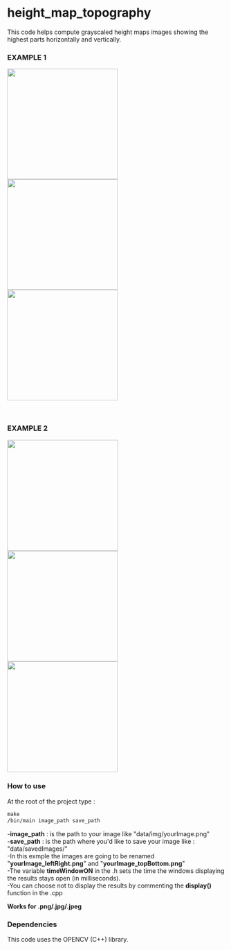 # height_map_topography

This code helps compute grayscaled height maps images showing the highest parts horizontally and vertically.

### EXAMPLE 1

<p>
  <img src="https://github.com/the-kim-jong-un/height_map_topography/blob/main/data/shape.png" width="255" height="255">
  <img src="https://github.com/the-kim-jong-un/height_map_topography/blob/main/data/shape_leftRight.png" width="255" height="255">
  <img src="https://github.com/the-kim-jong-un/height_map_topography/blob/main/data/shape_topBottom.png" width="255" height="255">
</p>

<br>

### EXAMPLE 2

<p>
  <img src="https://github.com/the-kim-jong-un/height_map_topography/blob/main/data/river.png" width="256" height="256">
  <img src="https://github.com/the-kim-jong-un/height_map_topography/blob/main/data/river_leftRight.png" width="255" height="255">
  <img src="https://github.com/the-kim-jong-un/height_map_topography/blob/main/data/river_topBottom.png" width="255" height="255">
</p>


### How to use
At the root of the project type :
```makefile
make 
/bin/main image_path save_path
```

-**image_path** : is the path to your image like "data/img/yourImage.png" <br>
-**save_path**  : is the path where you'd like to save your image like  : "data/savedImages/" <br>
-In this exmple the images are going to be renamed "**yourImage_leftRight.png**" and "**yourImage_topBottom.png**"<br>
-The variable **timeWindowON** in the .h sets the time the windows displaying the results stays open (in milliseconds).<br>
-You can choose not to display the results by commenting the **display()** function in the .cpp <br>

**Works for .png/.jpg/.jpeg**

### Dependencies 
This code uses the OPENCV (C++) library.
